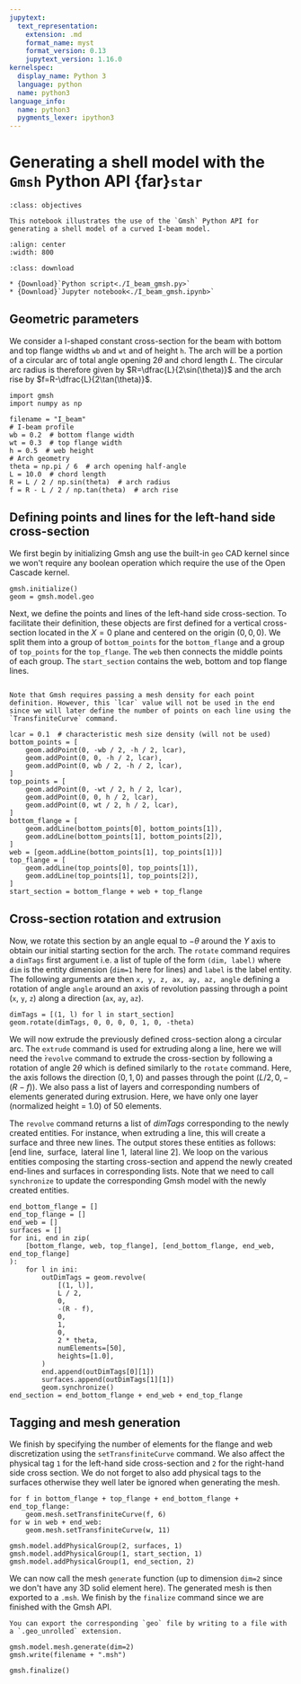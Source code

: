 ```yaml
---
jupytext:
  text_representation:
    extension: .md
    format_name: myst
    format_version: 0.13
    jupytext_version: 1.16.0
kernelspec:
  display_name: Python 3
  language: python
  name: python3
language_info:
  name: python3
  pygments_lexer: ipython3
---
```


# Generating a shell model with the `Gmsh` Python API {far}`star`

```{admonition} Objectives
:class: objectives

This notebook illustrates the use of the `Gmsh` Python API for generating a shell model of a curved I-beam model.
```

```{figure} curved_beam_mesh.png
:align: center
:width: 800
```

```{admonition} Download sources
:class: download

* {Download}`Python script<./I_beam_gmsh.py>`
* {Download}`Jupyter notebook<./I_beam_gmsh.ipynb>`
```

## Geometric parameters

We consider a I-shaped constant cross-section for the beam with bottom and top flange widths `wb` and `wt` and of height `h`. The arch will be a portion of a circular arc of total angle opening $2\theta$ and chord length $L$. The circular arc radius is therefore given by $R=\dfrac{L}{2\sin(\theta)}$ and the arch rise by $f=R-\dfrac{L}{2\tan(\theta)}$.

```{code-cell} ipython3
import gmsh
import numpy as np

filename = "I_beam"
# I-beam profile
wb = 0.2  # bottom flange width
wt = 0.3  # top flange width
h = 0.5  # web height
# Arch geometry
theta = np.pi / 6  # arch opening half-angle
L = 10.0  # chord length
R = L / 2 / np.sin(theta)  # arch radius
f = R - L / 2 / np.tan(theta)  # arch rise
```

## Defining points and lines for the left-hand side cross-section

We first begin by initializing Gmsh ang use the built-in `geo` CAD kernel since we won't require any boolean operation which require the use of the Open Cascade kernel.

```{code-cell} ipython3
gmsh.initialize()
geom = gmsh.model.geo
```

Next, we define the points and lines of the left-hand side cross-section. To facilitate their definition, these objects are first defined for a vertical cross-section located in the $X=0$ plane and centered on the origin $(0,0,0)$. We split them into a group of `bottom_points` for the `bottom_flange` and a group of `top_points` for the `top_flange`. The `web` then connects the middle points of each group. The `start_section` contains the web, bottom and top flange lines.

```{note}

Note that Gmsh requires passing a mesh density for each point definition. However, this `lcar` value will not be used in the end since we will later define the number of points on each line using the `TransfiniteCurve` command.
```

```{code-cell} ipython3
lcar = 0.1  # characteristic mesh size density (will not be used)
bottom_points = [
    geom.addPoint(0, -wb / 2, -h / 2, lcar),
    geom.addPoint(0, 0, -h / 2, lcar),
    geom.addPoint(0, wb / 2, -h / 2, lcar),
]
top_points = [
    geom.addPoint(0, -wt / 2, h / 2, lcar),
    geom.addPoint(0, 0, h / 2, lcar),
    geom.addPoint(0, wt / 2, h / 2, lcar),
]
bottom_flange = [
    geom.addLine(bottom_points[0], bottom_points[1]),
    geom.addLine(bottom_points[1], bottom_points[2]),
]
web = [geom.addLine(bottom_points[1], top_points[1])]
top_flange = [
    geom.addLine(top_points[0], top_points[1]),
    geom.addLine(top_points[1], top_points[2]),
]
start_section = bottom_flange + web + top_flange
```

## Cross-section rotation and extrusion

Now, we rotate this section by an angle equal to $-\theta$ around the $Y$ axis to obtain our initial starting section for the arch. The `rotate` command requires a `dimTags` first argument i.e. a list of tuple of the form `(dim, label)` where `dim` is the entity dimension (`dim=1` here for lines) and `label` is the label entity. The following arguments are then `x, y, z, ax, ay, az, angle` defining a rotation of angle `angle` around an axis of revolution passing through a point (`x`, `y`, `z`) along a direction (`ax`, `ay`, `az`).

```{code-cell} ipython3
dimTags = [(1, l) for l in start_section]
geom.rotate(dimTags, 0, 0, 0, 0, 1, 0, -theta)
```

We will now extrude the previously defined cross-section along a circular arc. The `extrude` command is used for extruding along a line, here we will need the ̀`revolve` command to extrude the cross-section by following a rotation  of angle $2\theta$ which is defined similarly to the `rotate` command. Here, the axis follows the direction $(0, 1, 0)$ and passes through the point $(L/2, 0, -(R-f))$. We also pass a list of layers and corresponding numbers of elements generated during extrusion. Here, we have only one layer (normalized height = 1.0) of 50 elements.

The `revolve` command returns a list of *dimTags* corresponding to the newly created entities. For instance, when extruding a line, this will create a surface and three new lines. The output stores these entities as follows:
$[\text{end line}, \text{ surface}, \text{ lateral line }1,\text{ lateral line }2]$. We loop on the various entities composing the starting cross-section and append the newly created end-lines and surfaces in corresponding lists. Note that we need to call `synchronize` to update the corresponding Gmsh model with the newly created entities.

```{code-cell} ipython3
end_bottom_flange = []
end_top_flange = []
end_web = []
surfaces = []
for ini, end in zip(
    [bottom_flange, web, top_flange], [end_bottom_flange, end_web, end_top_flange]
):
    for l in ini:
        outDimTags = geom.revolve(
            [(1, l)],
            L / 2,
            0,
            -(R - f),
            0,
            1,
            0,
            2 * theta,
            numElements=[50],
            heights=[1.0],
        )
        end.append(outDimTags[0][1])
        surfaces.append(outDimTags[1][1])
        geom.synchronize()
end_section = end_bottom_flange + end_web + end_top_flange
```

## Tagging and mesh generation

We finish by specifying the number of elements for the flange and web discretization using the `setTransfiniteCurve` command. We also affect the physical tag `1` for the left-hand side cross-section and `2` for the right-hand side cross section. We do not forget to also add physical tags to the surfaces otherwise they well later be ignored when generating the mesh.

```{code-cell} ipython3
for f in bottom_flange + top_flange + end_bottom_flange + end_top_flange:
    geom.mesh.setTransfiniteCurve(f, 6)
for w in web + end_web:
    geom.mesh.setTransfiniteCurve(w, 11)

gmsh.model.addPhysicalGroup(2, surfaces, 1)
gmsh.model.addPhysicalGroup(1, start_section, 1)
gmsh.model.addPhysicalGroup(1, end_section, 2)
```

We can now call the mesh `generate` function (up to dimension `dim=2` since we don't have any 3D solid element here). The generated mesh is then exported to a `.msh`. We finish by the `finalize` command since we are finished with the Gmsh API.

```{tip}
You can export the corresponding `geo` file by writing to a file with a `.geo_unrolled` extension.
```

```{code-cell} ipython3
gmsh.model.mesh.generate(dim=2)
gmsh.write(filename + ".msh")

gmsh.finalize()
```
